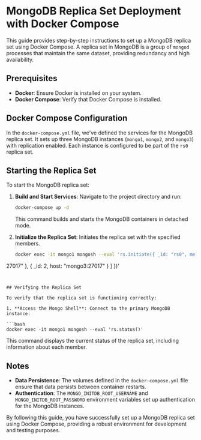 # MongoDB Replica Set Deployment with Docker Compose

This guide provides step-by-step instructions to set up a MongoDB replica set using Docker Compose. A replica set in MongoDB is a group of `mongod` processes that maintain the same dataset, providing redundancy and high availability. 

## Prerequisites

- **Docker**: Ensure Docker is installed on your system.
- **Docker Compose**: Verify that Docker Compose is installed.

## Docker Compose Configuration

In the `docker-compose.yml` file, we've defined the services for the MongoDB replica set. It sets up three MongoDB instances (`mongo1`, `mongo2`, and `mongo3`) with replication enabled. Each instance is configured to be part of the `rs0` replica set.

## Starting the Replica Set

To start the MongoDB replica set:

1. **Build and Start Services**: Navigate to the project directory and run:

   ```bash
   docker-compose up -d
   ```

   This command builds and starts the MongoDB containers in detached mode.

2. **Initialize the Replica Set**:
Initiates the replica set with the specified members.

   ```bash
   docker exec -it mongo1 mongosh --eval 'rs.initiate({ _id: "rs0", members: [ { _id: 0, host: "mongo1:27017" }, { _id: 1, host: "mongo2:
27017" }, { _id: 2, host: "mongo3:27017" } ] })'
   ```


## Verifying the Replica Set

To verify that the replica set is functioning correctly:

1. **Access the Mongo Shell**: Connect to the primary MongoDB instance:

   ```bash
   docker exec -it mongo1 mongosh --eval 'rs.status()'
   ```

   This command displays the current status of the replica set, including information about each member.

## Notes

- **Data Persistence**: The volumes defined in the `docker-compose.yml` file ensure that data persists between container restarts.
- **Authentication**: The `MONGO_INITDB_ROOT_USERNAME` and `MONGO_INITDB_ROOT_PASSWORD` environment variables set up authentication for the MongoDB instances.

By following this guide, you have successfully set up a MongoDB replica set using Docker Compose, providing a robust environment for development and testing purposes. 